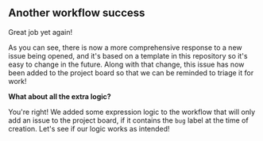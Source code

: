 ## Another workflow success

Great job yet again!

As you can see, there is now a more comprehensive response to a new issue being opened, and it's based on a template in this repository so it's easy to change in the future. Along with that change, this issue has now been added to the project board so that we can be reminded to triage it for work!

**What about all the extra logic?**

You're right! We added some expression logic to the workflow that will only add an issue to the project board, if it contains the `bug` label at the time of creation. Let's see if our logic works as intended!
